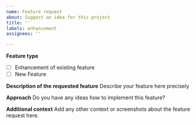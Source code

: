 ```yaml
---
name: Feature request
about: Suggest an idea for this project
title: ''
labels: enhancement
assignees: ''

---
```


**Feature type**

- [ ] Enhancement of existing feature
- [ ] New Feature

**Description of the requested feature**
Describe your feature here precisely

**Approach**
Do you have any ideas how to implement this feature?

**Additional context**
Add any other context or screenshots about the feature request here.
